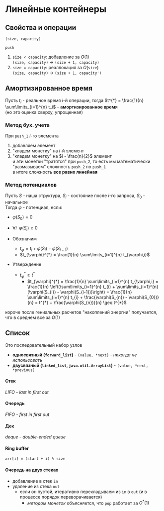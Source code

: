# Линейные контейнеры

## Свойства и операции

`(size, capacity)`

`push`
1. `size < capacity`: добавление за $O(1)$  
   `(size, capacity)` $\to$ `(size + 1, capacity)`
2. `size = capacity`: реаллокация за $O($`size`$)$  
   `(size, capacity)` $\to$ `(size + 1, capacity')`
## Амортизированное время
Пусть $t_{i}$ - реальное время $i$-й операции, тогда $t^{*} = \frac{1}{n} \sum\limits_{i=1}^{n} t_i$ - **амортизированное время**  
(но это оценка сверху, упрощенная)

### Метод бух. учета

При `push_1` $i$-го элемента
1. добавляем элемент
2. "кладем монетку" на $i$-й элемент
3. "кладем монетку" на $i - \frac{n}{2}$ элемент  
и эти монетки "тратятся" при `push_2`, то есть мы математически "размазываем" сложность `push_2` по `push_1`  
в итоге сложность **все равно линейная**
### Метод потенциалов
Пусть $S$ - наша структура, $S_{i}$ - состояние после $i$-го запроса, $S_{0}$ - начальное  
Тогда $\varphi$ - потенциал, если:
- $\varphi(S_{0})= 0$
- $\forall i \enspace \varphi(S_{i}) \geq 0$

- Обозначим
    - $t_{\varphi} = t_{i} + \varphi(S_{i}) - \varphi(S_{i-1})$
    - $t_{\varphi}^{*} = \frac{1}{n} \sum\limits_{i=1}^{n} t_{\varphi,i}$
- Утверждение
    - $t_{\varphi}^{*} \geq t^{*}$
        - $t_{\varphi}^{*} = \frac{1}{n} \sum\limits_{i=1}^{n} t_{\varphi,i} = \frac{1}{n} \left(\sum\limits_{i=1}^{n} t_{i} + \sum\limits_{i=1}^{n} (\varphi(S_{i}) - \varphi(S_{i-1}))\right) = \frac{1}{n} \sum\limits_{i=1}^{n} t_{i} + \frac{\varphi(S_{n}) - \varphi(S_{0})}{n} = t^{*} + \frac{\varphi(S_{n})}{n} \geq t^{*}$

короче после гениальных расчетов "накоплений энергии" получается, что в среднем все за $O(1)$

## Список
Это последовательный набор узлов
- **односвязный (`forward_list`)** -  `(value, *next)` - *никогда не использовать*
- **двусвязный (`linked_list`, `java.util.ArrayList`)** - `(value, *next, *previous)`

#### Стек
*LIFO - last in first out*

#### Очередь
*FIFO - first in first out*

#### Дек
*deque - double-ended queue*

#### Ring buffer
`arr[i] = (start + i) % size`

#### Очередь на двух стеках
- добавление в стек `in`
- удаление из стека `out`
    - если он пустой, итеративно перекладываем из `in` в `out` (и в процессе порядок переворачивается)
        - *методом монеток* объясняется, что `pop` работает за $O^{*}(1)$
